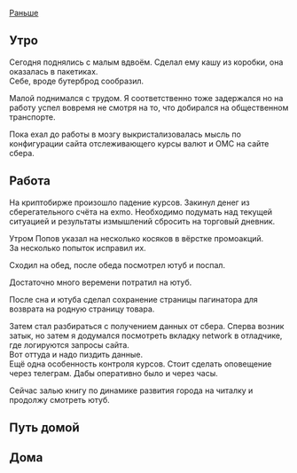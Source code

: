 [Раньше](2019.12.17.md)
## Утро
Сегодня поднялись с малым вдвоём. Сделал ему кашу из коробки, она оказалась в пакетиках.  
Себе, вроде бутерброд сообразил.

Малой поднимался с трудом. Я соответственно тоже задержался но на работу успел вовремя не смотря на то, что добирался на общественном транспорте.

Пока ехал до работы в мозгу выкристализовалась мысль по конфигурации сайта отслеживающего курсы валют и ОМС на сайте сбера.
## Работа
На криптобирже произошло падение курсов. Закинул денег из сберегательного счёта на exmo. Необходимо подумать над текущей ситуацией и результаты измышлений сбросить на торговый дневник.

Утром Попов указал на несколько косяков в вёрстке промоакций.  
За несколько попыток исправил их.

Сходил на обед, после обеда посмотрел ютуб и поспал.

Достаточно много веремени потратил на ютуб.

После сна и ютуба сделал сохранение страницы пагинатора для возврата на родную страницу товара.

Затем стал разбираться с получением данных от сбера. Сперва возник затык, но затем я додумался посмотреть вкладку network в отладчике, где логируются запросы сайта.  
Вот оттуда и надо пиздить данные.  
Ещё одна особенность контроля курсов. Стоит сделать оповещение через телеграм. Дабы оперативно было и через часы.

Сейчас залью книгу по динамике развития города на читалку и продолжу смотреть ютуб.
## Путь домой
## Дома